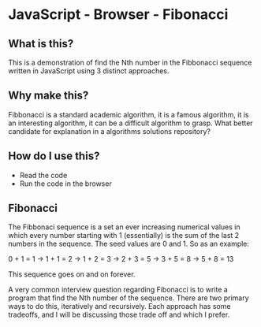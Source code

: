 # JavaScript - Browser - Fibonacci

## What is this?

This is a demonstration of find the Nth number in the Fibbonacci sequence written in JavaScript using 3 distinct approaches.

## Why make this?

Fibbonacci is a standard academic algorithm, it is a famous algorithm, it is an interesting algorithm, it can be a difficult algorithm to grasp. What better candidate for explanation in a algorithms solutions repository?

## How do I use this?

- Read the code
- Run the code in the browser

## Fibonacci

The Fibbonaci sequence is a set an ever increasing numerical values in which every number starting with 1 (essentially) is the sum of the last 2 numbers in the sequence. The seed values are 0 and 1. So as an example:

0 + 1 = 1 ->
1 + 1 = 2 ->
1 + 2 = 3 ->
2 + 3 = 5 ->
3 + 5 = 8 ->
5 + 8 = 13

This sequence goes on and on forever.

A very common interview question regarding Fibonacci is to write a program that find the Nth number of the sequence. There are two primary ways to do this, iteratively and recursively. Each approach has some tradeoffs, and I will be discussing those trade off and which I prefer.

